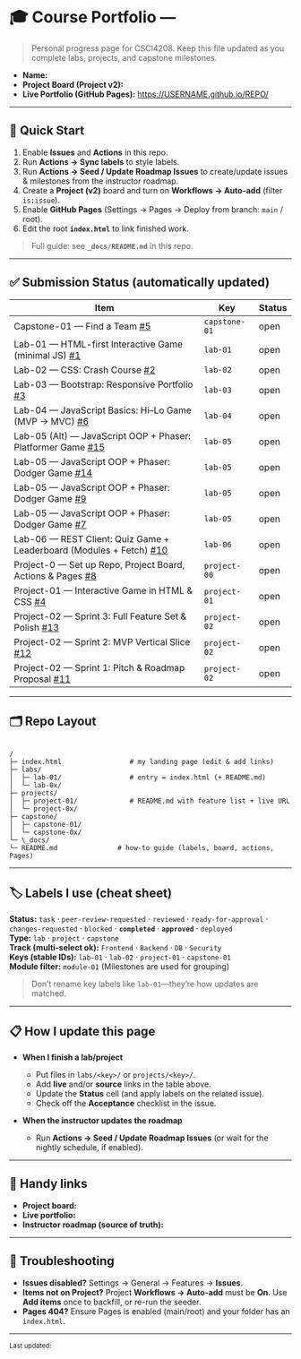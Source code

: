 # 🎓 Course Portfolio — <Your Name>

> Personal progress page for CSCI4208. Keep this file updated as you complete labs, projects, and capstone milestones.

- **Name:** <Your Name>
- **Project Board (Project v2):** <paste your board URL here>
- **Live Portfolio (GitHub Pages):** <https://USERNAME.github.io/REPO/>

---

## 🚀 Quick Start

1. Enable **Issues** and **Actions** in this repo.
2. Run **Actions → Sync labels** to style labels.
3. Run **Actions → Seed / Update Roadmap Issues** to create/update issues & milestones from the instructor roadmap.
4. Create a **Project (v2)** board and turn on **Workflows → Auto-add** (filter `is:issue`).
5. Enable **GitHub Pages** (Settings → Pages → Deploy from branch: `main` / root).
6. Edit the root **`index.html`** to link finished work.

> Full guide: see **`_docs/README.md`** in this repo.

---

## ✅ Submission Status (automatically updated)

<!-- STATUS:START -->
| Item | Key | Status |
|---|---|---|
| Capstone-01 — Find a Team [#5](https://github.com/scalemailted/test-roadmap-maker-v02/issues/5) | `capstone-01` | open |
| Lab-01 — HTML-first Interactive Game (minimal JS) [#1](https://github.com/scalemailted/test-roadmap-maker-v02/issues/1) | `lab-01` | open |
| Lab-02 — CSS: Crash Course [#2](https://github.com/scalemailted/test-roadmap-maker-v02/issues/2) | `lab-02` | open |
| Lab-03 — Bootstrap: Responsive Portfolio [#3](https://github.com/scalemailted/test-roadmap-maker-v02/issues/3) | `lab-03` | open |
| Lab-04 — JavaScript Basics: Hi–Lo Game (MVP → MVC) [#6](https://github.com/scalemailted/test-roadmap-maker-v02/issues/6) | `lab-04` | open |
| Lab-05 (Alt) — JavaScript OOP + Phaser: Platformer Game [#15](https://github.com/scalemailted/test-roadmap-maker-v02/issues/15) | `lab-05` | open |
| Lab-05 — JavaScript OOP + Phaser: Dodger Game [#14](https://github.com/scalemailted/test-roadmap-maker-v02/issues/14) | `lab-05` | open |
| Lab-05 — JavaScript OOP + Phaser: Dodger Game [#9](https://github.com/scalemailted/test-roadmap-maker-v02/issues/9) | `lab-05` | open |
| Lab-05 — JavaScript OOP + Phaser: Dodger Game [#7](https://github.com/scalemailted/test-roadmap-maker-v02/issues/7) | `lab-05` | open |
| Lab-06 — REST Client: Quiz Game + Leaderboard (Modules + Fetch) [#10](https://github.com/scalemailted/test-roadmap-maker-v02/issues/10) | `lab-06` | open |
| Project-0 — Set up Repo, Project Board, Actions & Pages [#8](https://github.com/scalemailted/test-roadmap-maker-v02/issues/8) | `project-00` | open |
| Project-01 — Interactive Game in HTML & CSS [#4](https://github.com/scalemailted/test-roadmap-maker-v02/issues/4) | `project-01` | open |
| Project-02 — Sprint 3: Full Feature Set & Polish [#13](https://github.com/scalemailted/test-roadmap-maker-v02/issues/13) | `project-02` | open |
| Project-02 — Sprint 2: MVP Vertical Slice [#12](https://github.com/scalemailted/test-roadmap-maker-v02/issues/12) | `project-02` | open |
| Project-02 — Sprint 1: Pitch & Roadmap Proposal [#11](https://github.com/scalemailted/test-roadmap-maker-v02/issues/11) | `project-02` | open |
<!-- STATUS:END -->


---

## 🗂️ Repo Layout

```

/
├─ index.html                 # my landing page (edit & add links)
├─ labs/
│  ├─ lab-01/                 # entry = index.html (+ README.md)
│  └─ lab-0x/
├─ projects/
│  ├─ project-01/             # README.md with feature list + live URL
│  └─ project-0x/
├─ capstone/
│  ├─ capstone-01/
│  └─ capstone-0x/
└─ \_docs/
└─ README.md               # how-to guide (labels, board, actions, Pages)

```

---

## 🏷️ Labels I use (cheat sheet)

**Status:** `task` · `peer-review-requested` · `reviewed` · `ready-for-approval` · `changes-requested` · `blocked` · **`completed`** · **`approved`** · `deployed`  
**Type:** `lab` · `project` · `capstone`  
**Track (multi-select ok):** `Frontend` · `Backend` · `DB` · `Security`  
**Keys (stable IDs):** `lab-01` · `lab-02` · `project-01` · `capstone-01`  
**Module filter:** `module-01` (Milestones are used for grouping)

> Don’t rename key labels like `lab-01`—they’re how updates are matched.

---

## 📋 How I update this page

- **When I finish a lab/project**
  - Put files in `labs/<key>/` or `projects/<key>/`.
  - Add **live** and/or **source** links in the table above.
  - Update the **Status** cell (and apply labels on the related issue).
  - Check off the **Acceptance** checklist in the issue.

- **When the instructor updates the roadmap**
  - Run **Actions → Seed / Update Roadmap Issues** (or wait for the nightly schedule, if enabled).

---

## 🧰 Handy links

- **Project board:** <paste URL>  
- **Live portfolio:** <paste URL>  
- **Instructor roadmap (source of truth):** <link to instructor repo or roadmap.json>

---

## 🔧 Troubleshooting

- **Issues disabled?** Settings → General → Features → **Issues**.  
- **Items not on Project?** Project **Workflows → Auto-add** must be **On**. Use **Add items** once to backfill, or re-run the seeder.  
- **Pages 404?** Ensure Pages is enabled (main/root) and your folder has an `index.html`.

---

<sub>Last updated: <!-- yyyy-mm-dd --> </sub>

